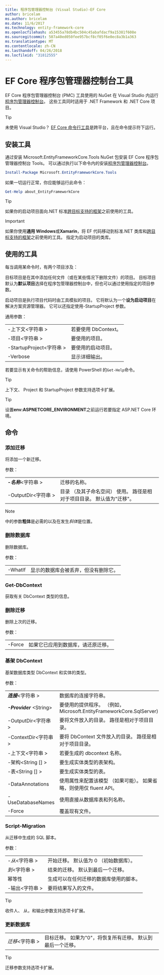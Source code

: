 ```yaml
---
title: 程序包管理器控制台 (Visual Studio)-EF Core
author: bricelam
ms.author: bricelam
ms.date: 11/6/2017
ms.technology: entity-framework-core
ms.openlocfilehash: a53455a78db4bc504c45abafdacf9a15381f608e
ms.sourcegitcommit: 507a40ed050fee957bcf8cf05f6e0ec8a3b1a363
ms.translationtype: MT
ms.contentlocale: zh-CN
ms.lasthandoff: 04/26/2018
ms.locfileid: "31812555"
---
```

<a name="ef-core-package-manager-console-tools"></a>EF Core 程序包管理器控制台工具
=====================================
EF Core 程序包管理器控制台 (PMC) 工具使用的 NuGet 在 Visual Studio 内运行[程序包管理器控制台][2]。
这些工具同时适用于 .NET Framework 和 .NET Core 项目。

> [!TIP]
> 未使用 Visual Studio？ [EF Core 命令行工具][ 1]是跨平台，且在命令提示符下运行。

<a name="installing-the-tools"></a>安装工具
--------------------
通过安装 Microsoft.EntityFrameworkCore.Tools NuGet 包安装 EF Core 程序包管理器控制台 Tools。
可以通过执行以下命令内的安装[程序包管理器控制台][2]。

``` powershell
Install-Package Microsoft.EntityFrameworkCore.Tools
```

如果一切运行正常，你应能够运行此命令：

``` powershell
Get-Help about_EntityFrameworkCore
```
> [!TIP]
> 如果你的启动项目面向.NET 标准[跨目标支持的框架][ 3]之前使用的工具。

> [!IMPORTANT]
> 如果你使用**通用 Windows**或**Xamarin**，将 EF 代码移动到标准.NET 类库和[跨目标支持的框架][ 3]之前使用的工具。 指定为启动项目的类库。

<a name="using-the-tools"></a>使用的工具
---------------
每当调用某命令时，有两个项目涉及：

目标项目是在其中添加任何文件（或在某些情况下删除文件）的项目。 目标项目默认为**默认项目**选择在程序包管理器控制台中，但也可以通过使用指定的项目参数。

启动项目是执行项目代码时由工具模拟的项目。 它将默认为一个**设为启动项目**在解决方案资源管理器。 它可以还指定使用-StartupProject 参数。

通用参数：

|                           |                             |
|:--------------------------|:----------------------------|
| -上下文\<字符串 >        | 若要使用 DbContext。       |
| -项目\<字符串 >        | 要使用的项目。         |
| -StartupProject\<字符串 > | 要使用的启动项目。 |
| -Verbose                  | 显示详细输出。        |

若要显示有关命令的帮助信息，请使用 PowerShell 的`Get-Help`命令。

> [!TIP]
> 上下文、 Project 和 StartupProject 参数支持选项卡扩展。

> [!TIP]
> 设置**env:ASPNETCORE_ENVIRONMENT**之前运行若要指定 ASP.NET Core 环境。

<a name="commands"></a>命令
--------

### <a name="add-migration"></a>添加迁移

将添加一个新迁移。

参数：

|                                   |                                                                                                                  |
|:----------------------------------|:-----------------------------------------------------------------------------------------------------------------|
| ***-名称***\<字符串 >             | 迁移的名称。                                                                                       |
| <nobr>-OutputDir\<字符串 ></nobr> | 目录 （及其子命名空间） 使用。 路径是相对于项目目录。 默认值为"迁移"。 |

> [!NOTE]
> 中的参数**粗体**是必需的以及在发生*斜体*是位置。

### <a name="drop-database"></a>删除数据库

删除数据库。

参数：

|         |                                                          |
|:--------|:---------------------------------------------------------|
| -WhatIf | 显示的数据库会被丢弃，但没有删除它。 |

### <a name="get-dbcontext"></a>Get-DbContext

获取有关 DbContext 类型的信息。

### <a name="remove-migration"></a>删除迁移

删除上次的迁移。

参数：

|        |                                                              |
|:-------|:-------------------------------------------------------------|
| -Force | 如果它已应用到数据库，请还原迁移。 |

### <a name="scaffold-dbcontext"></a>基架 DbContext

基架数据库类型 DbContext 和实体的类型。

参数：

|                                          |                                                                                                  |
|:-----------------------------------------|:-------------------------------------------------------------------------------------------------|
| <nobr>***连接***\<字符串 ></nobr> | 数据库的连接字符串。                                                           |
| ***-Provider*** \<String>                | 要使用的提供程序。 （例如， Microsoft.EntityFrameworkCore.SqlServer)                              |
| -OutputDir\<字符串 >                     | 要将文件放入的目录。 路径是相对于项目目录。                      |
| -ContextDir\<字符串 >                    | 要将 DbContext 文件放入的目录。 路径是相对于项目目录。             |
| -上下文\<字符串 >                       | 若要生成的 dbcontext 名称。                                                           |
| -架构\<String [] >                     | 要生成实体类型的表架构。                                              |
| -表\<String [] >                      | 要生成实体类型的表。                                                         |
| -DataAnnotations                         | 使用属性来配置该模型 （如果可能）。 如果省略，则使用仅 fluent API。 |
| -UseDatabaseNames                        | 使用直接从数据库表和列名称。                                           |
| -Force                                   | 覆盖现有文件。                                                                        |

### <a name="script-migration"></a>Script-Migration

从迁移中生成的 SQL 脚本。

参数：

|                   |                                                                    |
|:------------------|:-------------------------------------------------------------------|
| *-从*\<字符串 > | 开始迁移。 默认值为 0 （初始数据库）。      |
| *到*\<字符串 >   | 结束的迁移。 默认到最后一个迁移。              |
| 幂等性       | 生成可以在任何迁移的数据库使用的脚本。 |
| -输出\<字符串 > | 要将结果写入的文件。                                   |

> [!TIP]
> 收件人、 从，和输出参数支持选项卡扩展。

### <a name="update-database"></a>更新数据库

|                                     |                                                                                                |
|:------------------------------------|:-----------------------------------------------------------------------------------------------|
| <nobr>*迁移*\<字符串 ></nobr> | 目标迁移。 如果为"0"，将恢复所有迁移。 默认到最后一个迁移。 |

> [!TIP]
> 迁移参数支持选项卡扩展。


  [1]: dotnet.md
  [2]: https://docs.microsoft.com/nuget/tools/package-manager-console
  [3]: index.md#frameworks
